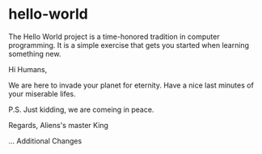 # hello-world
The Hello World project is a time-honored tradition in computer programming. It is a simple exercise that gets you started when learning something new.


Hi Humans,

We are here to invade your planet for eternity.
Have a nice last minutes of your miserable lifes.

P.S. Just kidding, we are comeing in peace.

Regards,
Aliens's master King

...
Additional Changes
